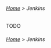 ###### [Home](../../../../README.md) > Jenkins

TODO

###### [Home](../../../../README.md) > Jenkins
